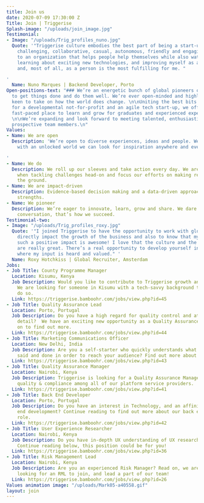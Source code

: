 ```yaml
---
title: Join us
date: 2020-07-09 17:30:00 Z
Title: Join | Triggerise
Splash-image: "/uploads/join_image.jpg"
Testimonial:
- Image: "/uploads/Trig_profiles_nuno.jpg"
  Quote: '"Triggerise culture embodies the best part of being a start-up - it''s relaxed,
    challenging, collaborative, casual, autonomous, friendly and engaging.  Contributing
    to an organization that helps people help themselves while also watching it grow,
    learning about exciting new technologies, and improving myself as a developer
    and, most of all, as a person is the most fulfilling for me. "

'
  Name: Nuno Marques | Backend Developer, Porto
Open-positions-text: "### We’re an energetic bunch of global pioneers on a mission
  to get things done and do them well. We’re ever open-minded and highly impact-driven,
  keen to take on how the world does change. \n\nUniting the best bits of working
  for a developmental not-for-profit and an agile tech start-up, we offer an inspiring
  fast-paced place to learn and grow for graduates and experienced experts alike.
  \n\nWe’re expanding and look forward to meeting talented, enthusiastic and driven
  prospective team members.\n"
Values:
- Name: We are open
  Description: 'We’re open to diverse experiences, ideas and people. We believe that
    with an unlocked world we can look for inspiration anywhere and everywhere.

'
- Name: We do
  Description: We roll up our sleeves and take action every day. We are fast and fearless
    when tackling challenges head-on and focus our efforts on making real impact on
    the ground.
- Name: We are impact-driven
  Description: Evidence-based decision making and a data-driven approach are our core
    strengths.
- Name: We pioneer
  Description: We’re eager to innovate, learn, grow and share. We dare to change the
    conversation, that’s how we succeed.
Testimonial-two:
- Image: "/uploads/Trig_profiles_roxy.jpg"
  Quote: '"I joined Triggerise to have the opportunity to work with global colleagues,
    directly impact the growth of the business and also to know that my work is creating
    such a positive impact is awesome! I love that the culture and the people here
    are really great. There’s a real opportunity to develop yourself in an environment
    where my input is heard and valued." '
  Name: Roxy Hotchkiss | Global Recruiter, Amsterdam
Jobs:
- Job Title: County Programme Manager
  Location: Kisumu, Kenya
  Job Description: Would you like to contribute to Triggerise growth and footprint?
    We are looking for someone in Kisumu with a tech-savvy background to help us to
    do so.
  Link: https://triggerise.bamboohr.com/jobs/view.php?id=45
- Job Title: Quality Assurance Lead
  Location: Porto, Portugal
  Job Description: Do you have a high regard for quality control and attention to
    detail?  We have an exciting new opportunity as a Quality Assurance Lead read
    on to find out more.
  Link: https://triggerise.bamboohr.com/jobs/view.php?id=44
- Job Title: Marketing Communications Officer
  Location: New Delhi, India
  Job Description: Are you a self-starter who quickly understands what needs to be
    said and done in order to reach your audience? Find out more about this position.
  Link: https://triggerise.bamboohr.com/jobs/view.php?id=43
- Job Title: Quality Assurance Manager
  Location: Nairobi, Kenya
  Job Description: Triggerise is looking for a Quality Assurance Manager to maximise
    quality & compliance among all of our platform service providers.
  Link: https://triggerise.bamboohr.com/jobs/view.php?id=41
- Job Title: Back End Developer
  Location: Porto, Portugal
  Job Description: Do you have an interest in Technology, and an affinity for back
    end development? Continue reading to find out more about our back end developer
    role.
  Link: https://triggerise.bamboohr.com/jobs/view.php?id=42
- Job Title: User Experience Researcher
  Location: Nairobi, Kenya
  Job Description: Do you have in-depth UX understanding of UX research and its applications?
    Continue reading below, this position could be for you!
  Link: https://triggerise.bamboohr.com/jobs/view.php?id=36
- Job Title: Risk Management Lead
  Location: Nairobi, Kenya
  Job Description: Are you an experienced Risk Manager? Read on, we are currently
    looking for an RML to join, and lead a part of our team!
  Link: https://triggerise.bamboohr.com/jobs/view.php?id=26
Values animation image: "/uploads/Mark05-a40558.gif"
layout: join
---
```


